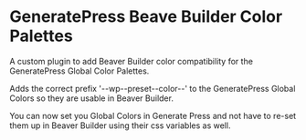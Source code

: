 # GeneratePress Beave Builder Color Palettes

A custom plugin to add Beaver Builder color compatibility for the GeneratePress Global Color Palettes.

Adds the correct prefix '--wp--preset--color--' to the GeneratePress Global Colors so they are usable in Beaver Builder.

You can now set you Global Colors in Generate Press and not have to re-set them up in Beaver Builder using their css variables as well.
